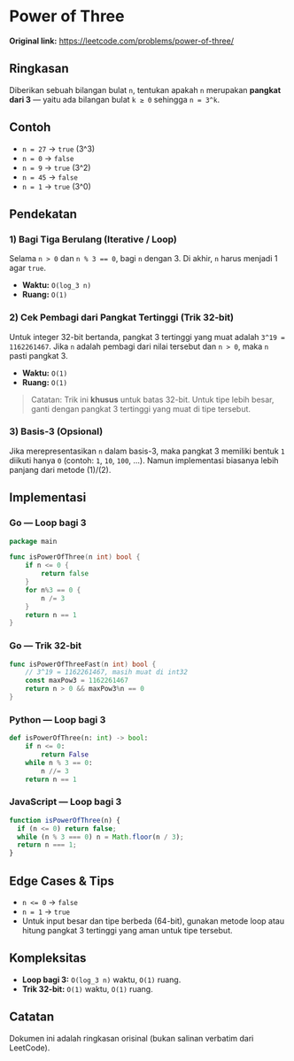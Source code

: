 # Power of Three

**Original link:** https://leetcode.com/problems/power-of-three/

## Ringkasan
Diberikan sebuah bilangan bulat `n`, tentukan apakah `n` merupakan **pangkat dari 3** — yaitu ada bilangan bulat `k ≥ 0` sehingga `n = 3^k`.

## Contoh
- `n = 27` → `true` (3^3)
- `n = 0` → `false`
- `n = 9` → `true` (3^2)
- `n = 45` → `false`
- `n = 1` → `true` (3^0)

## Pendekatan

### 1) Bagi Tiga Berulang (Iterative / Loop)
Selama `n > 0` dan `n % 3 == 0`, bagi `n` dengan 3. Di akhir, `n` harus menjadi 1 agar `true`.
- **Waktu:** `O(log_3 n)`
- **Ruang:** `O(1)`

### 2) Cek Pembagi dari Pangkat Tertinggi (Trik 32-bit)
Untuk integer 32-bit bertanda, pangkat 3 tertinggi yang muat adalah `3^19 = 1162261467`. Jika `n` adalah pembagi dari nilai tersebut dan `n > 0`, maka `n` pasti pangkat 3.
- **Waktu:** `O(1)`
- **Ruang:** `O(1)`
> Catatan: Trik ini **khusus** untuk batas 32-bit. Untuk tipe lebih besar, ganti dengan pangkat 3 tertinggi yang muat di tipe tersebut.

### 3) Basis-3 (Opsional)
Jika merepresentasikan `n` dalam basis-3, maka pangkat 3 memiliki bentuk `1` diikuti hanya `0` (contoh: `1`, `10`, `100`, ...). Namun implementasi biasanya lebih panjang dari metode (1)/(2).

## Implementasi

### Go — Loop bagi 3
```go
package main

func isPowerOfThree(n int) bool {
    if n <= 0 {
        return false
    }
    for n%3 == 0 {
        n /= 3
    }
    return n == 1
}
```

### Go — Trik 32-bit
```go
func isPowerOfThreeFast(n int) bool {
    // 3^19 = 1162261467, masih muat di int32
    const maxPow3 = 1162261467
    return n > 0 && maxPow3%n == 0
}
```

### Python — Loop bagi 3
```python
def isPowerOfThree(n: int) -> bool:
    if n <= 0:
        return False
    while n % 3 == 0:
        n //= 3
    return n == 1
```

### JavaScript — Loop bagi 3
```js
function isPowerOfThree(n) {
  if (n <= 0) return false;
  while (n % 3 === 0) n = Math.floor(n / 3);
  return n === 1;
}
```

## Edge Cases & Tips
- `n <= 0` → `false`
- `n = 1` → `true`
- Untuk input besar dan tipe berbeda (64-bit), gunakan metode loop atau hitung pangkat 3 tertinggi yang aman untuk tipe tersebut.

## Kompleksitas
- **Loop bagi 3:** `O(log_3 n)` waktu, `O(1)` ruang.
- **Trik 32-bit:** `O(1)` waktu, `O(1)` ruang.

## Catatan
Dokumen ini adalah ringkasan orisinal (bukan salinan verbatim dari LeetCode).
